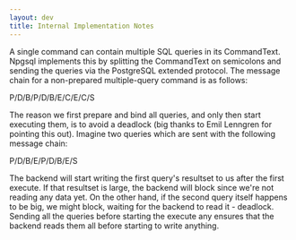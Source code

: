 ```yaml
---
layout: dev
title: Internal Implementation Notes
---
```


A single command can contain multiple SQL queries in its CommandText.
Npgsql implements this by splitting the CommandText on semicolons and sending the queries via the PostgreSQL extended protocol.
The message chain for a non-prepared multiple-query command is as follows:

P/D/B/P/D/B/E/C/E/C/S

The reason we first prepare and bind all queries, and only then start executing them, is to avoid a deadlock
(big thanks to Emil Lenngren for pointing this out). Imagine two queries which are sent with the following message chain:

P/D/B/E/P/D/B/E/S

The backend will start writing the first query's resultset to us after the first execute. If that resultset is large, the
backend will block since we're not reading any data yet. On the other hand, if the second query itself happens to be big,
we might block, waiting for the backend to read it - deadlock. Sending all the queries before starting the execute any
ensures that the backend reads them all before starting to write anything.


